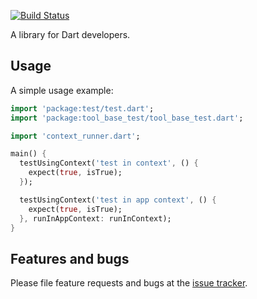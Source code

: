 [![Build Status](https://travis-ci.com/mmcc007/tool_base_test.svg?branch=master)](https://travis-ci.com/mmcc007/tool_base_test)

A library for Dart developers.

## Usage

A simple usage example:

```dart
import 'package:test/test.dart';
import 'package:tool_base_test/tool_base_test.dart';

import 'context_runner.dart';

main() {
  testUsingContext('test in context', () {
    expect(true, isTrue);
  });

  testUsingContext('test in app context', () {
    expect(true, isTrue);
  }, runInAppContext: runInContext);
}

```

## Features and bugs

Please file feature requests and bugs at the [issue tracker][tracker].

[tracker]: http://example.com/issues/replaceme
